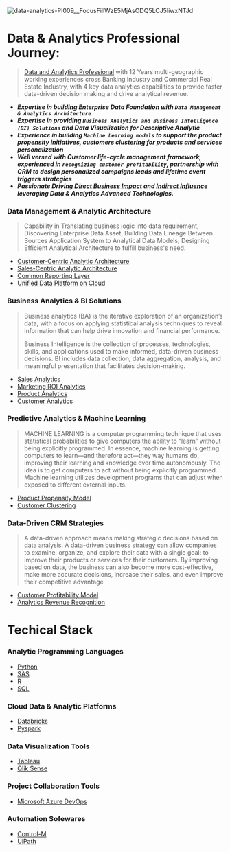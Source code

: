 ![data-analytics-PI009__FocusFillWzE5MjAsODQ5LCJ5IiwxNTJd](https://user-images.githubusercontent.com/23344558/153456352-73c4eb68-1e3e-4a80-8120-587cdee42208.jpg)
# Data & Analytics Professional Journey:
> [Data and Analytics Professional](https://www.linkedin.com/in/alexjchou/) with 12 Years multi-geographic working experiences cross Banking Industry and Commercial Real Estate Industry, with 4 key data analytics capabilities to provide faster data-driven decision making and drive analytical revenue.
- ***Expertise in building Enterprise Data Foundation with `Data Management & Analytics Architecture`***
- ***Expertise in providing `Business Analytics and Business Intelligence (BI) Solutions` and Data Visualization for Descriptive Analytic***
- ***Experience in building `Machine Learning models` to support the product propensity initiatives, customers clustering for products and services personalization***
- ***Well versed with Customer life-cycle management framework, experienced in `recognizing customer profitability`, partnership with CRM to design personalized campaigns leads and lifetime event triggers strategies***
- ***Passionate Driving [Direct Business Impact](https://github.com/Alexjchou/Alexjchou/blob/main/Data%20%26%20Analytics%20To%20Business%20Direct%20Impact.md) and [Indirect Influence](https://github.com/Alexjchou/Alexjchou/blob/main/Data%20%26%20Analytics%20To%20Business%20Influences.md) leveraging Data & Analytics Advanced Technologies.***

### Data Management & Analytic Architecture
> Capability in Translating business logic into data requirement, Discovering Enterprise Data Asset, Building Data Lineage Between Sources Application System to Analytical Data  Models; Designing Efficient Analytical Architecture to fulfill business's need.
- [Customer-Centric Analytic Architecture](https://github.com/Alexjchou/)
- [Sales-Centric Analytic Architecture](https://github.com/Alexjchou/)
- [Common Reporting Layer](https://github.com/Alexjchou/)
- [Unified Data Platform on Cloud](https://github.com/Alexjchou/)

### Business Analytics & BI Solutions
> Business analytics (BA) is the iterative exploration of an organization’s data, with a focus on applying statistical analysis techniques to reveal information that can help drive innovation and financial performance.
> 
> Business Intelligence is the collection of processes, technologies, skills, and applications used to make informed, data-driven business decisions. BI includes data collection, data aggregation, analysis, and meaningful presentation that facilitates decision-making.
- [Sales Analytics](https://github.com/Alexjchou/)
- [Marketing ROI Analytics](https://github.com/Alexjchou/)
- [Product Analytics](https://github.com/Alexjchou/)
- [Customer Analytics](https://github.com/Alexjchou/)

### Predictive Analytics & Machine Learning
> MACHINE LEARNING is a computer programming technique that uses statistical probabilities to give computers the ability to “learn” without being explicitly programmed. In essence, machine learning is getting computers to learn—and therefore act—they way humans do, improving their learning and knowledge over time autonomously. The idea is to get computers to act without being explicitly programmed. Machine learning utilizes development programs that can adjust when exposed to different external inputs.
- [Product Propensity Model](https://github.com/Alexjchou/)
- [Customer Clustering](https://github.com/Alexjchou/)

### Data-Driven CRM Strategies
> A data-driven approach means making strategic decisions based on data analysis. A data-driven business strategy can allow companies to examine, organize, and explore their data with a single goal: to improve their products or services for their customers. By improving based on data, the business can also become more cost-effective, make more accurate decisions, increase their sales, and even improve their competitive advantage
- [Customer Profitability Model](https://github.com/Alexjchou/)
- [Analytics Revenue Recognition](https://github.com/Alexjchou/)

# Techical Stack
### Analytic Programming Languages
- [Python](https://github.com/Alexjchou/)
- [SAS](https://github.com/Alexjchou/)
- [R](https://github.com/Alexjchou/)
- [SQL](https://github.com/Alexjchou/)

### Cloud Data & Analytic Platforms
- [Databricks](https://github.com/Alexjchou/)
- [Pyspark](https://github.com/Alexjchou/)

### Data Visualization Tools
- [Tableau](https://github.com/Alexjchou/)
- [Qlik Sense](https://github.com/Alexjchou/)

### Project Collaboration Tools
- [Microsoft Azure DevOps](https://github.com/Alexjchou/)

### Automation Sofewares
- [Control-M](https://github.com/Alexjchou/)
- [UiPath](https://github.com/Alexjchou/)
